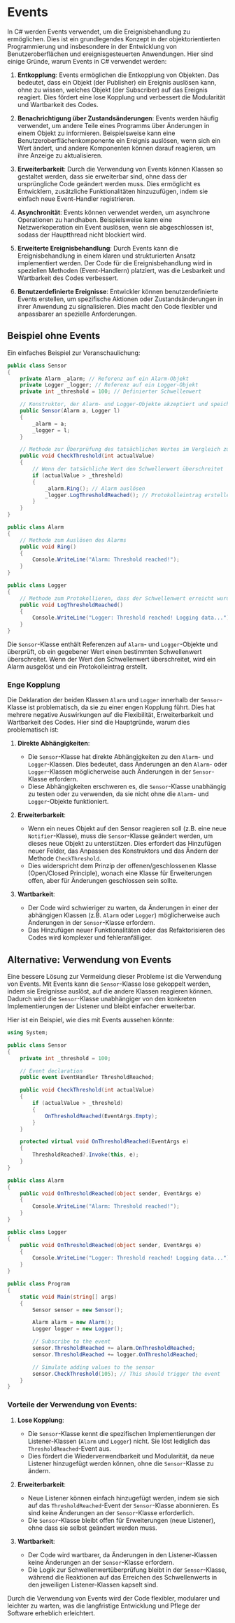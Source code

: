 # Events

In C# werden Events verwendet, um die Ereignisbehandlung zu ermöglichen. Dies ist ein grundlegendes Konzept in der objektorientierten Programmierung und insbesondere in der Entwicklung von Benutzeroberflächen und ereignisgesteuerten Anwendungen. Hier sind einige Gründe, warum Events in C# verwendet werden:

1. **Entkopplung**: Events ermöglichen die Entkopplung von Objekten. Das bedeutet, dass ein Objekt (der Publisher) ein Ereignis auslösen kann, ohne zu wissen, welches Objekt (der Subscriber) auf das Ereignis reagiert. Dies fördert eine lose Kopplung und verbessert die Modularität und Wartbarkeit des Codes.

2. **Benachrichtigung über Zustandsänderungen**: Events werden häufig verwendet, um andere Teile eines Programms über Änderungen in einem Objekt zu informieren. Beispielsweise kann eine Benutzeroberflächenkomponente ein Ereignis auslösen, wenn sich ein Wert ändert, und andere Komponenten können darauf reagieren, um ihre Anzeige zu aktualisieren.

3. **Erweiterbarkeit**: Durch die Verwendung von Events können Klassen so gestaltet werden, dass sie erweiterbar sind, ohne dass der ursprüngliche Code geändert werden muss. Dies ermöglicht es Entwicklern, zusätzliche Funktionalitäten hinzuzufügen, indem sie einfach neue Event-Handler registrieren.

4. **Asynchronität**: Events können verwendet werden, um asynchrone Operationen zu handhaben. Beispielsweise kann eine Netzwerkoperation ein Event auslösen, wenn sie abgeschlossen ist, sodass der Hauptthread nicht blockiert wird.

5. **Erweiterte Ereignisbehandlung**: Durch Events kann die Ereignisbehandlung in einem klaren und strukturierten Ansatz implementiert werden. Der Code für die Ereignisbehandlung wird in speziellen Methoden (Event-Handlern) platziert, was die Lesbarkeit und Wartbarkeit des Codes verbessert.

6. **Benutzerdefinierte Ereignisse**: Entwickler können benutzerdefinierte Events erstellen, um spezifische Aktionen oder Zustandsänderungen in ihrer Anwendung zu signalisieren. Dies macht den Code flexibler und anpassbarer an spezielle Anforderungen.

## Beispiel ohne Events

Ein einfaches Beispiel zur Veranschaulichung:

```csharp
public class Sensor 
{
    private Alarm _alarm; // Referenz auf ein Alarm-Objekt
    private Logger _logger; // Referenz auf ein Logger-Objekt
    private int _threshold = 100; // Definierter Schwellenwert

    // Konstruktor, der Alarm- und Logger-Objekte akzeptiert und speichert
    public Sensor(Alarm a, Logger l) 
    {
        _alarm = a;
        _logger = l;
    }

    // Methode zur Überprüfung des tatsächlichen Wertes im Vergleich zum Schwellenwert
    public void CheckThreshold(int actualValue) 
    {
        // Wenn der tatsächliche Wert den Schwellenwert überschreitet
        if (actualValue > _threshold) 
        {
            _alarm.Ring(); // Alarm auslösen
            _logger.LogThresholdReached(); // Protokolleintrag erstellen
        }
    }
}

public class Alarm 
{
    // Methode zum Auslösen des Alarms
    public void Ring() 
    {
        Console.WriteLine("Alarm: Threshold reached!");
    }
}

public class Logger 
{
    // Methode zum Protokollieren, dass der Schwellenwert erreicht wurde
    public void LogThresholdReached() 
    {
        Console.WriteLine("Logger: Threshold reached! Logging data...");
    }
}

```

Die `Sensor`-Klasse enthält Referenzen auf `Alarm`- und `Logger`-Objekte und überprüft, ob ein gegebener Wert einen bestimmten Schwellenwert überschreitet. Wenn der Wert den Schwellenwert überschreitet, wird ein Alarm ausgelöst und ein Protokolleintrag erstellt.

### Enge Kopplung

Die Deklaration der beiden Klassen `Alarm` und `Logger` innerhalb der `Sensor`-Klasse ist problematisch, da sie zu einer engen Kopplung führt. Dies hat mehrere negative Auswirkungen auf die Flexibilität, Erweiterbarkeit und Wartbarkeit des Codes. Hier sind die Hauptgründe, warum dies problematisch ist:

1. **Direkte Abhängigkeiten**:
    - Die `Sensor`-Klasse hat direkte Abhängigkeiten zu den `Alarm`- und `Logger`-Klassen. Dies bedeutet, dass Änderungen an den `Alarm`- oder `Logger`-Klassen möglicherweise auch Änderungen in der `Sensor`-Klasse erfordern.
    - Diese Abhängigkeiten erschweren es, die `Sensor`-Klasse unabhängig zu testen oder zu verwenden, da sie nicht ohne die `Alarm`- und `Logger`-Objekte funktioniert.

2. **Erweiterbarkeit**:
    - Wenn ein neues Objekt auf den Sensor reagieren soll (z.B. eine neue `Notifier`-Klasse), muss die `Sensor`-Klasse geändert werden, um dieses neue Objekt zu unterstützen. Dies erfordert das Hinzufügen neuer Felder, das Anpassen des Konstruktors und das Ändern der Methode `CheckThreshold`.
    - Dies widerspricht dem Prinzip der offenen/geschlossenen Klasse (Open/Closed Principle), wonach eine Klasse für Erweiterungen offen, aber für Änderungen geschlossen sein sollte.

3. **Wartbarkeit**:
    - Der Code wird schwieriger zu warten, da Änderungen in einer der abhängigen Klassen (z.B. `Alarm` oder `Logger`) möglicherweise auch Änderungen in der `Sensor`-Klasse erfordern.
    - Das Hinzufügen neuer Funktionalitäten oder das Refaktorisieren des Codes wird komplexer und fehleranfälliger.

## Alternative: Verwendung von Events

Eine bessere Lösung zur Vermeidung dieser Probleme ist die Verwendung von Events. Mit Events kann die `Sensor`-Klasse lose gekoppelt werden, indem sie Ereignisse auslöst, auf die andere Klassen reagieren können. Dadurch wird die `Sensor`-Klasse unabhängiger von den konkreten Implementierungen der Listener und bleibt einfacher erweiterbar.

Hier ist ein Beispiel, wie dies mit Events aussehen könnte:

```csharp
using System;

public class Sensor 
{
    private int _threshold = 100;

    // Event declaration
    public event EventHandler ThresholdReached;

    public void CheckThreshold(int actualValue) 
    {
        if (actualValue > _threshold) 
        {
            OnThresholdReached(EventArgs.Empty);
        }
    }

    protected virtual void OnThresholdReached(EventArgs e)
    {
        ThresholdReached?.Invoke(this, e);
    }
}

public class Alarm 
{
    public void OnThresholdReached(object sender, EventArgs e) 
    {
        Console.WriteLine("Alarm: Threshold reached!");
    }
}

public class Logger 
{
    public void OnThresholdReached(object sender, EventArgs e) 
    {
        Console.WriteLine("Logger: Threshold reached! Logging data...");
    }
}

public class Program 
{
    static void Main(string[] args) 
    {
        Sensor sensor = new Sensor();

        Alarm alarm = new Alarm();
        Logger logger = new Logger();

        // Subscribe to the event
        sensor.ThresholdReached += alarm.OnThresholdReached;
        sensor.ThresholdReached += logger.OnThresholdReached;

        // Simulate adding values to the sensor
        sensor.CheckThreshold(105); // This should trigger the event
    }
}
```

### Vorteile der Verwendung von Events:

1. **Lose Kopplung**:
    - Die `Sensor`-Klasse kennt die spezifischen Implementierungen der Listener-Klassen (`Alarm` und `Logger`) nicht. Sie löst lediglich das `ThresholdReached`-Event aus.
    - Dies fördert die Wiederverwendbarkeit und Modularität, da neue Listener hinzugefügt werden können, ohne die `Sensor`-Klasse zu ändern.

2. **Erweiterbarkeit**:
    - Neue Listener können einfach hinzugefügt werden, indem sie sich auf das `ThresholdReached`-Event der `Sensor`-Klasse abonnieren. Es sind keine Änderungen an der `Sensor`-Klasse erforderlich.
    - Die `Sensor`-Klasse bleibt offen für Erweiterungen (neue Listener), ohne dass sie selbst geändert werden muss.

3. **Wartbarkeit**:
    - Der Code wird wartbarer, da Änderungen in den Listener-Klassen keine Änderungen an der `Sensor`-Klasse erfordern.
    - Die Logik zur Schwellenwertüberprüfung bleibt in der `Sensor`-Klasse, während die Reaktionen auf das Erreichen des Schwellenwerts in den jeweiligen Listener-Klassen kapselt sind.

Durch die Verwendung von Events wird der Code flexibler, modularer und leichter zu warten, was die langfristige Entwicklung und Pflege der Software erheblich erleichtert.